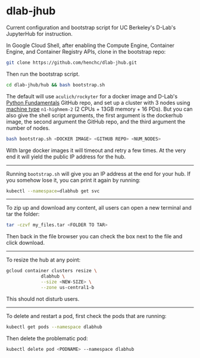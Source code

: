 # dlab-jhub

Current configuration and bootstrap script for UC Berkeley's D-Lab's JupyterHub for instruction.

In Google Cloud Shell, after enabling the Compute Engine, Container Engine, and Container Registry APIs, clone in the bootstrap repo:

```bash
git clone https://github.com/henchc/dlab-jhub.git
```

Then run the bootstrap script.

```bash
cd dlab-jhub/hub && bash bootstrap.sh
```

The default will use `aculich/rockyter` for a docker image and D-Lab's [Python Fundamentals](https://github.com/dlab-berkeley/programming-fundamentals) GitHub repo, and set up a cluster with 3 nodes using [machine type](https://cloud.google.com/compute/docs/machine-types) `n1-highmem-2` (2 CPUs + 13GB memory + 16 PDs). But you can also give the shell script arguments, the first argument is the dockerhub image, the second argument the GitHub repo, and the third argument the number of nodes.

```bash
bash bootstrap.sh <DOCKER IMAGE> <GITHUB REPO> <NUM_NODES>
```

With large docker images it will timeout and retry a few times. At the very end it will yield the public IP address for the hub.

---

Running `bootstrap.sh` will give you an IP address at the end for your hub. If you somehow lose it, you can print it again by running:

```bash
kubectl --namespace=dlabhub get svc
```

---

To zip up and download any content, all users can open a new terminal and tar the folder:

```bash
tar -czvf my_files.tar <FOLDER TO TAR>
```

Then back in the file browser you can check the box next to the file and click download.

---

To resize the hub at any point:

```bash
gcloud container clusters resize \
             dlabhub \
             --size <NEW-SIZE> \
             --zone us-central1-b
```

This should not disturb users.

---

To delete and restart a pod, first check the pods that are running:

```bash
kubectl get pods --namespace dlabhub
```
Then delete the problematic pod:

```bash
kubectl delete pod <PODNAME> --namespace dlabhub
```